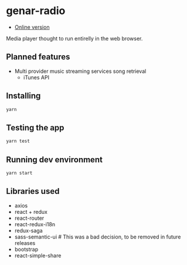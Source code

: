 # genar-radio

* [Online version](http://genar-radio.surge.sh/)

Media player thought to run entirelly in the web browser.

## Planned features

* Multi provider music streaming services song retrieval
  * iTunes API

## Installing

```bash
yarn
```

## Testing the app

```bash
yarn test
```

## Running dev environment

```bash
yarn start
```

## Libraries used

* axios
* react + redux
* react-router
* react-redux-i18n
* redux-saga
* sass-semantic-ui # This was a bad decision, to be removed in future releases
* bootstrap
* react-simple-share
